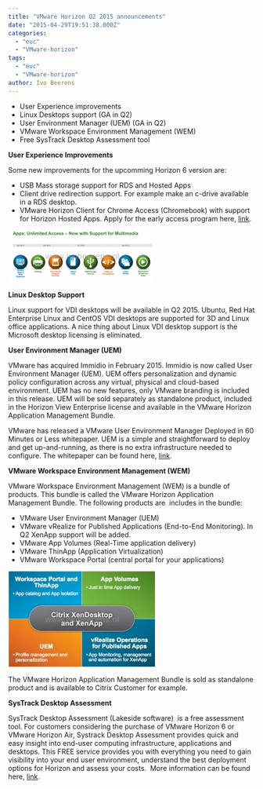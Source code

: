```yaml
---
title: "VMware Horizon Q2 2015 announcements"
date: "2015-04-29T19:51:38.000Z"
categories: 
  - "euc"
  - "VMware-horizon"
tags: 
  - "euc"
  - "VMware-horizon"
author: Ivo Beerens
---
```


- User Experience improvements
- Linux Desktops support (GA in Q2)
- User Environment Manager (UEM) (GA in Q2)
- VMware Workspace Environment Management (WEM)
- Free SysTrack Desktop Assessment tool

**User Experience Improvements**

Some new improvements for the upcomming Horizon 6 version are:

- USB Mass storage support for RDS and Hosted Apps
- Client drive redirection support. For example make an c-drive available in a RDS desktop.
- VMware Horizon Client for Chrome Access (Chromebook) with support for Horizon Hosted Apps. Apply for the early access program here, [link](http://www.surveymethods.com/Preview.aspx?BDA3B7BAE9F3EAF8FCB7B1BAB1FDE8E7B7FCECF8FE87BCE3BCFCE0EFB4F9E1EB&DO_NOT_COPY_THIS_LINK).

[![1](images/11-300x107.png)](images/11.png)

**Linux Desktop Support**

Linux support for VDI desktops will be available in Q2 2015. Ubuntu, Red Hat Enterprise Linux and CentOS VDI desktops are supported for 3D and Linux office applications. A nice thing about Linux VDI desktop support is the Microsoft desktop licensing is eliminated.

**User Environment Manager (UEM)**

VMware has acquired Immidio in February 2015. Immidio is now called User Environment Manager (UEM). UEM offers personalization and dynamic policy configuration across any virtual, physical and cloud-based environment. UEM has no new features, only VMware branding is included in this release. UEM will be sold separately as standalone product, included in the Horizon View Enterprise license and available in the VMware Horizon Application Management Bundle.

VMware has released a VMware User Environment Manager Deployed in 60 Minutes or Less whitepaper. UEM is a simple and straightforward to deploy and get up-and-running, as there is no extra infrastructure needed to configure. The whitepaper can be found here, [link](http://blogs.VMware.com/consulting/files/2015/04/VMW_15Q2_TD_User-Environment-Manager_042415_FINAL.pdf).

**VMware Workspace Environment Management (WEM)**

VMware Workspace Environment Management (WEM) is a bundle of products. This bundle is called the VMware Horizon Application Management Bundle. The following products are  includes in the bundle:

- VMware User Environment Manager (UEM)
- VMware vRealize for Published Applications (End-to-End Monitoring). In Q2 XenApp support will be added.
- VMware App Volumes (Real-Time application delivery)
- VMware ThinApp (Application Virtualization)
- VMware Workspace Portal (central portal for your applications)

[![WEM](images/WEM-300x196.jpeg)](https://www.ivobeerens.nl/wp-content/uploads/2015/04/WEM.jpeg)

The VMware Horizon Application Management Bundle is sold as standalone product and is available to Citrix Customer for example.

**SysTrack Desktop Assessment**

SysTrack Desktop Assessment (Lakeside software)  is a free assessment tool. For customers considering the purchase of VMware Horizon 6 or VMware Horizon Air, Systrack Desktop Assessment provides quick and easy insight into end-user computing infrastructure, applications and desktops. This FREE service provides you with everything you need to gain visibility into your end user environment, understand the best deployment options for Horizon and assess your costs.  More information can be found here, [link](http://www.VMware.com/files/microsites/latitude/index.html).



